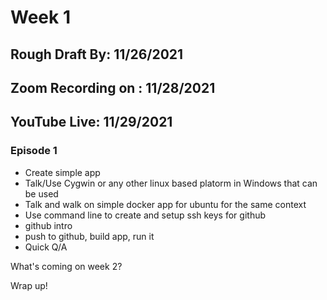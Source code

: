 # Week 1


## Rough Draft By: 11/26/2021
## Zoom Recording on : 11/28/2021
## YouTube Live: 11/29/2021



### Episode 1

* Create simple app 
* Talk/Use Cygwin or any other linux based platorm in Windows that can be used 
* Talk and walk on simple docker app for ubuntu for the same context 
* Use command line to create and setup ssh keys for github
* github intro
* push to github, build app, run it 
* Quick Q/A

What's coming on week 2? 


Wrap up!
